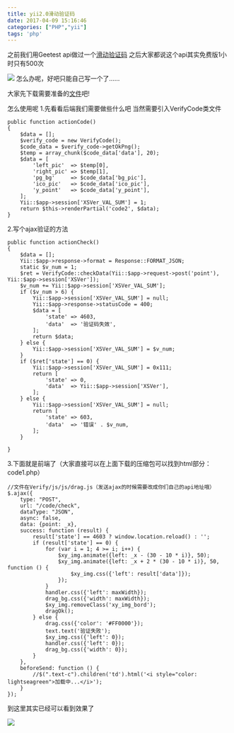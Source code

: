 ```yaml
---
title: yii2.0滑动验证码
date: 2017-04-09 15:16:46
categories: ["PHP","yii"]
tags: 'php'
---
```


之前我们用Geetest api做过一个[滑动验证码](https://missxiaolin.github.io/2017/04/08/yii2.0%E6%95%B4%E5%90%88Geetest%E6%BB%91%E5%8A%A8%E9%AA%8C%E8%AF%81%E7%A0%81/)
之后大家都说这个api其实免费版1小时只有500次

<img src="http://www.missxiaolin.com/%E6%BB%91%E5%8A%A8%E9%AA%8C%E8%AF%81%E7%A0%81.png" >
怎么办呢，好吧只能自己写一个了……

大家先下载需要准备的[文件](http://www.missxiaolin.com/%E6%BB%91%E5%8A%A8%E9%AA%8C%E8%AF%81%E7%A0%81.zip)吧!

怎么使用呢
1.先看看后端我们需要做些什么吧
当然需要引入VerifyCode类文件

~~~
public function actionCode()
{
    $data = [];
    $verify_code = new VerifyCode();
    $code_data = $verify_code->getOkPng();
    $temp = array_chunk($code_data['data'], 20);
    $data = [
        'left_pic'  => $temp[0],
        'right_pic' => $temp[1],
        'pg_bg'     => $code_data['bg_pic'],
        'ico_pic'   => $code_data['ico_pic'],
        'y_point'   => $code_data['y_point'],
    ];
    Yii::$app->session['XSVer_VAL_SUM'] = 1;
    return $this->renderPartial('code2', $data);
}
~~~

2.写个ajax验证的方法

~~~
public function actionCheck()
{
    $data = [];
    Yii::$app->response->format = Response::FORMAT_JSON;
    static $v_num = 1;
    $ret = VerifyCode::checkData(Yii::$app->request->post('point'), Yii::$app->session['XSVer']);
    $v_num += Yii::$app->session['XSVer_VAL_SUM'];
    if ($v_num > 6) {
        Yii::$app->session['XSVer_VAL_SUM'] = null;
        Yii::$app->response->statusCode = 400;
        $data = [
            'state' => 4603,
            'data'  => '验证码失效',
        ];
        return $data;
    } else {
        Yii::$app->session['XSVer_VAL_SUM'] = $v_num;
    }
    if ($ret['state'] == 0) {
        Yii::$app->session['XSVer_VAL_SUM'] = 0x111;
        return [
            'state' => 0,
            'data'  => Yii::$app->session['XSVer'],
        ];
    } else {
        Yii::$app->session['XSVer_VAL_SUM'] = null;
        return [
            'state' => 603,
            'data'  => '错误' . $v_num,
        ];
    }

}
~~~

3.下面就是前端了（大家直接可以在上面下载的压缩包可以找到html部分：code1.php）

~~~
//文件在Verify/js/js/drag.js（发送ajax的时候需要改成你们自己的api地址哦）
$.ajax({
    type: "POST",
    url: "/code/check",
    dataType: "JSON",
    async: false,
    data: {point: _x},
    success: function (result) {
        result['state'] == 4603 ? window.location.reload() : '';
        if (result['state'] == 0) {
            for (var i = 1; 4 >= i; i++) {
                $xy_img.animate({left: _x - (30 - 10 * i)}, 50);
                $xy_img.animate({left: _x + 2 * (30 - 10 * i)}, 50, function () {
                    $xy_img.css({'left': result['data']});
                });
            }
            handler.css({'left': maxWidth});
            drag_bg.css({'width': maxWidth});
            $xy_img.removeClass('xy_img_bord');
            dragOk();
        } else {
            drag.css({'color': '#FF0000'});
            text.text('验证失败');
            $xy_img.css({'left': 0});
            handler.css({'left': 0});
            drag_bg.css({'width': 0});
        }
    },
    beforeSend: function () {
        //$(".text-c").children('td').html('<i style="color: lightseagreen">加载中...</i>');
    }
});
~~~

到这里其实已经可以看到效果了

<img src="http://www.missxiaolin.com/%E6%BB%91%E5%8A%A8%E9%AA%8C%E8%AF%81%E7%A0%81%E6%95%88%E6%9E%9C2.png">
